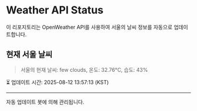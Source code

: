 
# Weather API Status

이 리포지토리는 OpenWeather API를 사용하여 서울의 날씨 정보를 자동으로 업데이트합니다.

## 현재 서울 날씨
> 서울의 현재 날씨: few clouds, 온도: 32.76°C, 습도: 43%

⏳ 업데이트 시간: 2025-08-12 13:57:13 (KST)

---
자동 업데이트 봇에 의해 관리됩니다.
